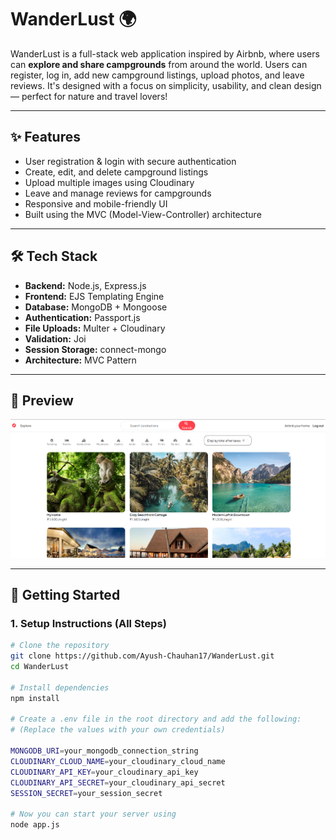 # WanderLust 🌍

WanderLust is a full-stack web application inspired by Airbnb, where users can **explore and share campgrounds** from around the world. Users can register, log in, add new campground listings, upload photos, and leave reviews. It's designed with a focus on simplicity, usability, and clean design — perfect for nature and travel lovers!

---

## ✨ Features

- User registration & login with secure authentication
- Create, edit, and delete campground listings
- Upload multiple images using Cloudinary
- Leave and manage reviews for campgrounds
- Responsive and mobile-friendly UI
- Built using the MVC (Model-View-Controller) architecture

---

## 🛠 Tech Stack

- **Backend:** Node.js, Express.js
- **Frontend:** EJS Templating Engine
- **Database:** MongoDB + Mongoose
- **Authentication:** Passport.js
- **File Uploads:** Multer + Cloudinary
- **Validation:** Joi
- **Session Storage:** connect-mongo
- **Architecture:** MVC Pattern

---

## 📸 Preview

![Homepage Preview](./homepage.png)


---

## 🚀 Getting Started

### 1. Setup Instructions (All Steps)

```bash
# Clone the repository
git clone https://github.com/Ayush-Chauhan17/WanderLust.git
cd WanderLust

# Install dependencies
npm install

# Create a .env file in the root directory and add the following:
# (Replace the values with your own credentials)

MONGODB_URI=your_mongodb_connection_string
CLOUDINARY_CLOUD_NAME=your_cloudinary_cloud_name
CLOUDINARY_API_KEY=your_cloudinary_api_key
CLOUDINARY_API_SECRET=your_cloudinary_api_secret
SESSION_SECRET=your_session_secret

# Now you can start your server using 
node app.js
